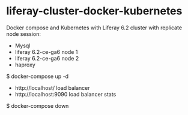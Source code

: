 # liferay-cluster-docker-kubernetes


Docker compose and Kubernetes with Liferay 6.2 cluster with replicate node session:

- Mysql
- liferay 6.2-ce-ga6 node 1
- liferay 6.2-ce-ga6 node 2
- haproxy


$ docker-compose up -d

- http://localhost/ load balancer
- http://localhost:9090 load balancer stats

$ docker-compose down